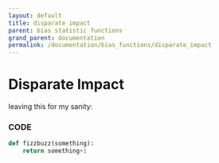 ```yaml
---
layout: default
title: disparate impact
parent: bias statistic functions
grand_parent: documentation
permalink: /documentation/bias_functions/disparate_impact
---
```


# Disparate Impact

leaving this for my sanity:
### [](#header-3)CODE

```py
def fizzbuzz(something):
    return something+1
```